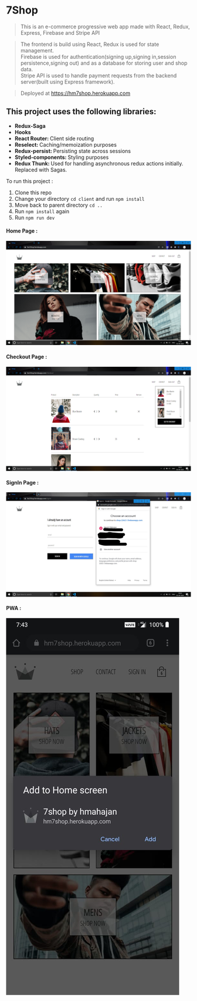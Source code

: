 # 7Shop

> This is an e-commerce progressive web app made with React, Redux, Express, Firebase and Stripe API

> The frontend is build using React, Redux is used for state management. <br />
> Firebase is used for authentication(signing up,signing in,session persistence,signing out) and as a database for storing user and shop data. <br />
> Stripe API is used to handle payment requests from the backend server(built using Express framework). 

> Deployed at https://hm7shop.herokuapp.com

## This project uses the following libraries:
<ul>
<li><b>Redux-Saga </b></li>
<li><b>Hooks </b></li>
<li><b>React Router: </b>Client side routing</li>
<li><b>Reselect: </b>Caching/memoization purposes</li>
<li><b>Redux-persist: </b>Persisting state across sessions</li>
<li><b>Styled-components: </b>Styling purposes</li>
<li><b>Redux Thunk: </b>Used for handling asynchronous redux actions initially. Replaced with Sagas.</li>
</ul>

To run this project :
1. Clone this repo
2. Change your directory `cd client` and run `npm install` 
3. Move back to parent directory `cd ..` 
4. Run `npm install` again
5. Run `npm run dev`

#### Home Page :
![](screenshots/01-HomePage.png)

#### Checkout Page :
![](screenshots/07-CheckoutPage.png)

#### SignIn Page :
![](screenshots/03-SignInWithGooglePopup.jpg)

#### PWA :
![](screenshots/PWAAndroid1.jpeg)